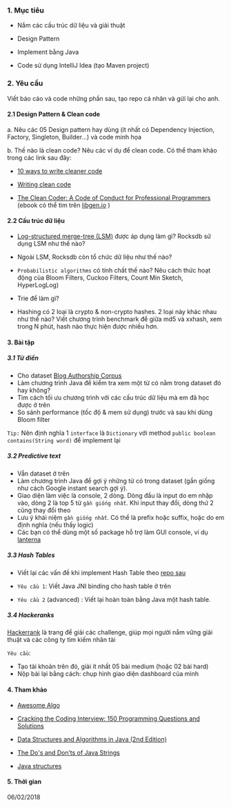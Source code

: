 ### 1. Mục tiêu 

- Nắm các cấu trúc dữ liệu và giải thuật 

- Design Pattern

- Implement bằng Java

- Code sử dụng IntelliJ Idea (tạo Maven project)

### 2. Yêu cầu 

Viết báo cáo và code những phần sau, tạo repo cá nhân và gửi lại cho anh.

#### 2.1 Design Pattern & Clean code

a. Nêu các 05 Design pattern hay dùng (ít nhất có Dependency Injection, Factory, Singleton, Builder...) và code minh họa 

b. Thế nào là clean code? Nêu các ví dụ để clean code. Có thể tham khảo trong các link sau đây:

- [10 ways to write cleaner code](https://www.codeschool.com/blog/2015/09/29/10-ways-to-write-cleaner-code/)

- [Writing clean code](https://www.harding.edu/fmccown/writingcleancode.pdf)

- [The Clean Coder: A Code of Conduct for Professional Programmers](https://www.amazon.com/Clean-Coder-Conduct-Professional-Programmers/dp/0137081073/ref=sr_1_2?ie=UTF8&qid=1516674175&sr=8-2&keywords=clean+code) (ebook có thể tìm trên [libgen.io](http://libgen.io/) )

#### 2.2 Cấu trúc dữ liệu 

- [Log-structured merge-tree (LSM)](https://www.slideshare.net/ConfluentInc/power-of-the-loglsm-append-only-data-structures) được áp dụng làm gì? Rocksdb sử dụng LSM như thế nào?

- Ngoài LSM, Rocksdb còn tổ chức dữ liệu như thế nào?

- `Probabilistic algorithms` có tính chất thế nào? Nêu cách thức hoạt động của Bloom Filters, Cuckoo Filters, Count Min Sketch, HyperLogLog)

- Trie để làm gì?

- Hashing có 2 loại là crypto & non-crypto hashes. 2 loại này khác nhau như thế nào? Viết chương trình benchmark để giữa md5 và xxhash, xem trong N phút, hash nào thực hiện được nhiều hơn.

#### 3. Bài tập 

##### 3.1 Từ điển

- Cho dataset [Blog Authorship Corpus](https://github.com/niderhoff/nlp-datasets)
- Làm chương trình Java để kiểm tra xem một từ có nằm trong dataset đó hay không?
- Tìm cách tối ưu chương trình với các cấu trúc dữ liệu mà em đã học được ở trên
- So sánh performance (tốc độ & mem sử dụng) trước và sau khi dùng Bloom filter

`Tip:` Nên định nghĩa 1 `interface` là `Dictionary` với method `public boolean contains(String word)` để implement lại 

##### 3.2 Predictive text
- Vẫn dataset ở trên 
- Làm chương trình Java để gợi ý những từ có trong dataset (gần giống như cách Google instant search gợi ý). 
- Giao diện làm việc là console, 2 dòng. Dòng đầu là input do em nhập vào, dòng 2 là top 5 từ `gần giống nhất`. Khi input thay đổi, dòng thứ 2 cũng thay đổi theo
- Lưu ý khái niệm `gần giống nhất`. Có thể là prefix hoặc suffix, hoặc do em định nghĩa (nếu thấy logic)
- Các bạn có thể dùng một số package hỗ trợ làm GUI console, ví dụ [lanterna](https://github.com/mabe02/lanterna)

##### 3.3 Hash Tables

- Viết lại các vấn đề khi implement Hash Table theo [repo sau](https://github.com/jamesroutley/write-a-hash-table)

- `Yêu cầu 1`: Viết Java JNI binding cho hash table ở trên 
- `Yêu cầu 2` (advanced) : Viết lại hoàn toàn bằng Java một hash table.

##### 3.4 Hackeranks

[Hackerrank](https://www.hackerrank.com/dashboard) là trang để giải các challenge, giúp mọi người nắm vững giải thuật và các công ty tìm kiếm nhân tài 

`Yêu cầu`: 
- Tạo tài khoản trên đó, giải ít nhất 05 bài medium (hoặc 02 bài hard)
- Nộp bài lại bằng cách: chụp hình giao diện dashboard của mình 

#### 4. Tham khảo 

- [Awesome Algo](https://github.com/tayllan/awesome-algorithms)

- [Cracking the Coding Interview: 150 Programming Questions and Solutions](https://www.amazon.com/Cracking-Coding-Interview-Programming-Questions/dp/098478280X)

- [Data Structures and Algorithms in Java (2nd Edition) ](https://www.amazon.com/Data-Structures-Algorithms-Java-2nd/dp/0672324539)

- [The Do's and Don’ts of Java Strings](https://dzone.com/articles/the-dos-and-donts-of-java-strings)

- [Java structures](http://www.cs.williams.edu/JavaStructures/Book_files/JavaStructures.pdf)

#### 5. Thời gian 

06/02/2018

